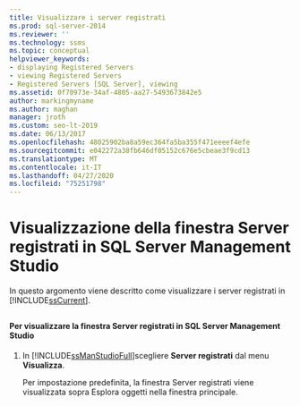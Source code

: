 ```yaml
---
title: Visualizzare i server registrati
ms.prod: sql-server-2014
ms.reviewer: ''
ms.technology: ssms
ms.topic: conceptual
helpviewer_keywords:
- displaying Registered Servers
- viewing Registered Servers
- Registered Servers [SQL Server], viewing
ms.assetid: 0f70973e-34af-4805-aa27-5493673842e5
author: markingmyname
ms.author: maghan
manager: jroth
ms.custom: seo-lt-2019
ms.date: 06/13/2017
ms.openlocfilehash: 48025902ba8a59ec364fa5ba355f471eeeef4efe
ms.sourcegitcommit: e042272a38fb646df05152c676e5cbeae3f9cd13
ms.translationtype: MT
ms.contentlocale: it-IT
ms.lasthandoff: 04/27/2020
ms.locfileid: "75251798"
---
```

# <a name="view-registered-servers-in-sql-server-management-studio"></a>Visualizzazione della finestra Server registrati in SQL Server Management Studio
  In questo argomento viene descritto come visualizzare i server registrati in [!INCLUDE[ssCurrent](../../includes/sscurrent-md.md)].  
  
##  <a name="SSMSProcedure"></a>  
  
#### <a name="to-view-registered-servers-in-sql-server-management-studio"></a>Per visualizzare la finestra Server registrati in SQL Server Management Studio  
  
1.  In [!INCLUDE[ssManStudioFull](../../includes/ssmanstudiofull-md.md)]scegliere **Server registrati** dal menu **Visualizza**.  
  
     Per impostazione predefinita, la finestra Server registrati viene visualizzata sopra Esplora oggetti nella finestra principale.  
  
  
